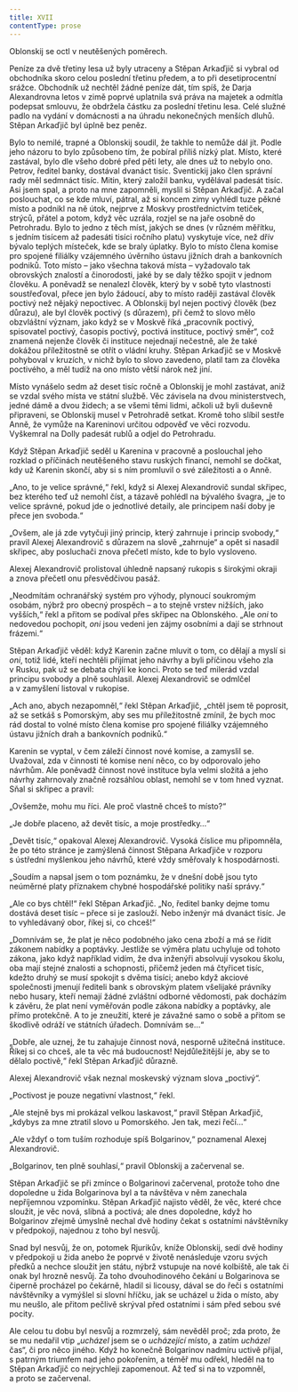 ```yaml
---
title: XVII
contentType: prose
---
```


Oblonskij se octl v neutěšených poměrech.

Peníze za dvě třetiny lesa už byly utraceny a Stěpan Arkaďjič si vybral od obchodníka skoro celou poslední třetinu předem, a to při desetiprocentní srážce. Obchodník už nechtěl žádné peníze dát, tím spíš, že Darja Alexandrovna letos v zimě poprvé uplatnila svá práva na majetek a odmítla podepsat smlouvu, že obdržela částku za poslední třetinu lesa. Celé služné padlo na vydání v domácnosti a na úhradu nekonečných menších dluhů. Stěpan Arkaďjič byl úplně bez peněz.

Bylo to nemilé, trapné a Oblonskij soudil, že takhle to nemůže dál jít. Podle jeho názoru to bylo způsobeno tím, že pobíral příliš nízký plat. Místo, které zastával, bylo dle všeho dobré před pěti lety, ale dnes už to nebylo ono. Petrov, ředitel banky, dostával dvanáct tisíc. Sventickij jako člen správní rady měl sedmnáct tisíc. Mitin, který založil banku, vydělával padesát tisíc. Asi jsem spal, a proto na mne zapomněli, myslil si Stěpan Arkaďjič. A začal poslouchat, co se kde mluví, pátral, až si koncem zimy vyhlédl tuze pěkné místo a podnikl na ně útok, nejprve z Moskvy prostřednictvím tetiček, strýců, přátel a potom, když věc uzrála, rozjel se na jaře osobně do Petrohradu. Bylo to jedno z těch míst, jakých se dnes (v různém měřítku, s jedním tisícem až padesáti tisíci ročního platu) vyskytuje více, než dřív bývalo teplých místeček, kde se braly úplatky. Bylo to místo člena komise pro spojené filiálky vzájemného úvěrního ústavu jižních drah a bankovních podniků. Toto místo – jako všechna taková místa – vyžadovalo tak obrovských znalostí a činorodosti, jaké by se daly těžko spojit v jednom člověku. A poněvadž se nenalezl člověk, který by v sobě tyto vlastnosti soustřeďoval, přece jen bylo žádoucí, aby to místo raději zastával člověk poctivý než nějaký nepoctivec. A Oblonskij byl nejen poctivý člověk (bez důrazu), ale byl člověk poctivý (s důrazem), při čemž to slovo mělo obzvláštní význam, jako když se v Moskvě říká „pracovník poctivý, spisovatel poctivý, časopis poctivý, poctivá instituce, poctivý směr“, což znamená nejenže člověk či instituce nejednají nečestně, ale že také dokážou příležitostně se otřít o vládní kruhy. Stěpan Arkaďjič se v Moskvě pohyboval v kruzích, v nichž bylo to slovo zavedeno, platil tam za člověka poctivého, a měl tudíž na ono místo větší nárok než jiní.

Místo vynášelo sedm až deset tisíc ročně a Oblonskij je mohl zastávat, aniž se vzdal svého místa ve státní službě. Věc závisela na dvou ministerstvech, jedné dámě a dvou židech; a se všemi těmi lidmi, ačkoli už byli duševně připraveni, se Oblonskij musel v Petrohradě setkat. Kromě toho slíbil sestře Anně, že vymůže na Kareninovi určitou odpověď ve věci rozvodu. Vyškemral na Dolly padesát rublů a odjel do Petrohradu.

Když Stěpan Arkaďjič seděl u Karenina v pracovně a poslouchal jeho rozklad o příčinách neutěšeného stavu ruských financí, nemohl se dočkat, kdy už Karenin skončí, aby si s ním promluvil o své záležitosti a o Anně.

„Ano, to je velice správné,“ řekl, když si Alexej Alexandrovič sundal skřipec, bez kterého teď už nemohl číst, a tázavě pohlédl na bývalého švagra, „je to velice správné, pokud jde o jednotlivé detaily, ale principem naší doby je přece jen svoboda.“

„Ovšem, ale já zde vytyčuji jiný princip, který zahrnuje i princip svobody,“ pravil Alexej Alexandrovič s důrazem na slově „zahrnuje“ a opět si nasadil skřipec, aby posluchači znova přečetl místo, kde to bylo vysloveno.

Alexej Alexandrovič prolistoval úhledně napsaný rukopis s širokými okraji a znova přečetl onu přesvědčivou pasáž.

„Neodmítám ochranářský systém pro výhody, plynoucí soukromým osobám, nýbrž pro obecný prospěch – a to stejně vrstev nižších, jako vyšších,“ řekl a přitom se podíval přes skřipec na Oblonského. „Ale _oni_ to nedovedou pochopit, _oni_ jsou vedeni jen zájmy osobními a dají se strhnout frázemi.“

Stěpan Arkaďjič věděl: když Karenin začne mluvit o tom, co dělají a myslí si _oni_, totiž lidé, kteří nechtěli přijímat jeho návrhy a byli příčinou všeho zla v Rusku, pak už se debata chýlí ke konci. Proto se teď milerád vzdal principu svobody a plně souhlasil. Alexej Alexandrovič se odmlčel a v zamyšlení listoval v rukopise.

„Ach ano, abych nezapomněl,“ řekl Stěpan Arkaďjič, „chtěl jsem tě poprosit, až se setkáš s Pomorským, aby ses mu příležitostně zmínil, že bych moc rád dostal to volné místo člena komise pro spojené filiálky vzájemného ústavu jižních drah a bankovních podniků.“

Karenin se vyptal, v čem záleží činnost nové komise, a zamyslil se. Uvažoval, zda v činnosti té komise není něco, co by odporovalo jeho návrhům. Ale poněvadž činnost nové instituce byla velmi složitá a jeho návrhy zahrnovaly značně rozsáhlou oblast, nemohl se v tom hned vyznat. Sňal si skřipec a pravil:

„Ovšemže, mohu mu říci. Ale proč vlastně chceš to místo?“

„Je dobře placeno, až devět tisíc, a moje prostředky…“

„Devět tisíc,“ opakoval Alexej Alexandrovič. Vysoká číslice mu připomněla, že po této stránce je zamýšlená činnost Stěpana Arkaďjiče v rozporu s ústřední myšlenkou jeho návrhů, které vždy směřovaly k hospodárnosti.

„Soudím a napsal jsem o tom poznámku, že v dnešní době jsou tyto neúměrné platy příznakem chybné hospodářské politiky naší správy.“

„Ale co bys chtěl!“ řekl Stěpan Arkaďjič. „No, ředitel banky dejme tomu dostává deset tisíc – přece si je zaslouží. Nebo inženýr má dvanáct tisíc. Je to vyhledávaný obor, říkej si, co chceš!“

„Domnívám se, že plat je něco podobného jako cena zboží a má se řídit zákonem nabídky a poptávky. Jestliže se výměra platu uchyluje od tohoto zákona, jako když například vidím, že dva inženýři absolvují vysokou školu, oba mají stejné znalosti a schopnosti, přičemž jeden má čtyřicet tisíc, kdežto druhý se musí spokojit s dvěma tisíci; anebo když akciové společnosti jmenují řediteli bank s obrovským platem všelijaké právníky nebo husary, kteří nemají žádné zvláštní odborné vědomosti, pak docházím k závěru, že plat není vyměřován podle zákona nabídky a poptávky, ale přímo protekčně. A to je zneužití, které je závažné samo o sobě a přitom se škodlivě odráží ve státních úřadech. Domnívám se…“

„Dobře, ale uznej, že tu zahajuje činnost nová, nesporně užitečná instituce. Říkej si co chceš, ale ta věc má budoucnost! Nejdůležitější je, aby se to dělalo poctivě,“ řekl Stěpan Arkaďjič důrazně.

Alexej Alexandrovič však neznal moskevský význam slova „poctivý“.

„Poctivost je pouze negativní vlastnost,“ řekl.

„Ale stejně bys mi prokázal velkou laskavost,“ pravil Stěpan Arkaďjič, „kdybys za mne ztratil slovo u Pomorského. Jen tak, mezi řečí…“

„Ale vždyť o tom tuším rozhoduje spíš Bolgarinov,“ poznamenal Alexej Alexandrovič.

„Bolgarinov, ten plně souhlasí,“ pravil Oblonskij a začervenal se.

Stěpan Arkaďjič se při zmínce o Bolgarinovi začervenal, protože toho dne dopoledne u žida Bolgarinova byl a ta návštěva v něm zanechala nepříjemnou vzpomínku. Stěpan Arkaďjič najisto věděl, že věc, které chce sloužit, je věc nová, slibná a poctivá; ale dnes dopoledne, když ho Bolgarinov zřejmě úmyslně nechal dvě hodiny čekat s ostatními návštěvníky v předpokoji, najednou z toho byl nesvůj.

Snad byl nesvůj, že on, potomek Rjurikův, kníže Oblonskij, sedí dvě hodiny v předpokoji u žida anebo že poprvé v životě nenásleduje vzoru svých předků a nechce sloužit jen státu, nýbrž vstupuje na nové kolbiště, ale tak či onak byl hrozně nesvůj. Za toho dvouhodinového čekání u Bolgarinova se čiperně procházel po čekárně, hladil si licousy, dával se do řeči s ostatními návštěvníky a vymýšlel si slovní hříčku, jak se ucházel u žida o místo, aby mu neušlo, ale přitom pečlivě skrýval před ostatními i sám před sebou své pocity.

Ale celou tu dobu byl nesvůj a rozmrzelý, sám nevěděl proč; zda proto, že se mu nedařil vtip „_ucházel_ jsem se o _ucházející_ místo, a zatím _ucházel_ čas“, či pro něco jiného. Když ho konečně Bolgarinov nadmíru uctivě přijal, s patrným triumfem nad jeho pokořením, a téměř mu odřekl, hleděl na to Stěpan Arkaďjič co nejrychleji zapomenout. Až teď si na to vzpomněl, a proto se začervenal.
